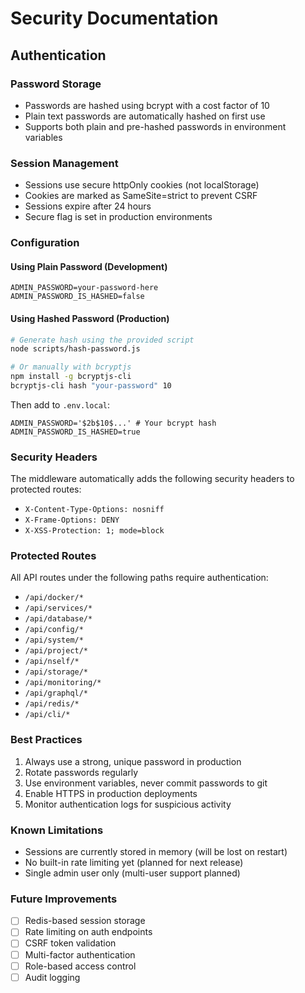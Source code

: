 # Security Documentation

## Authentication

### Password Storage

- Passwords are hashed using bcrypt with a cost factor of 10
- Plain text passwords are automatically hashed on first use
- Supports both plain and pre-hashed passwords in environment variables

### Session Management

- Sessions use secure httpOnly cookies (not localStorage)
- Cookies are marked as SameSite=strict to prevent CSRF
- Sessions expire after 24 hours
- Secure flag is set in production environments

### Configuration

#### Using Plain Password (Development)

```env
ADMIN_PASSWORD=your-password-here
ADMIN_PASSWORD_IS_HASHED=false
```

#### Using Hashed Password (Production)

```bash
# Generate hash using the provided script
node scripts/hash-password.js

# Or manually with bcryptjs
npm install -g bcryptjs-cli
bcryptjs-cli hash "your-password" 10
```

Then add to `.env.local`:

```env
ADMIN_PASSWORD='$2b$10$...' # Your bcrypt hash
ADMIN_PASSWORD_IS_HASHED=true
```

### Security Headers

The middleware automatically adds the following security headers to protected routes:

- `X-Content-Type-Options: nosniff`
- `X-Frame-Options: DENY`
- `X-XSS-Protection: 1; mode=block`

### Protected Routes

All API routes under the following paths require authentication:

- `/api/docker/*`
- `/api/services/*`
- `/api/database/*`
- `/api/config/*`
- `/api/system/*`
- `/api/project/*`
- `/api/nself/*`
- `/api/storage/*`
- `/api/monitoring/*`
- `/api/graphql/*`
- `/api/redis/*`
- `/api/cli/*`

### Best Practices

1. Always use a strong, unique password in production
2. Rotate passwords regularly
3. Use environment variables, never commit passwords to git
4. Enable HTTPS in production deployments
5. Monitor authentication logs for suspicious activity

### Known Limitations

- Sessions are currently stored in memory (will be lost on restart)
- No built-in rate limiting yet (planned for next release)
- Single admin user only (multi-user support planned)

### Future Improvements

- [ ] Redis-based session storage
- [ ] Rate limiting on auth endpoints
- [ ] CSRF token validation
- [ ] Multi-factor authentication
- [ ] Role-based access control
- [ ] Audit logging

